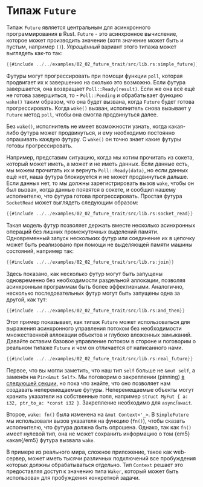 # Типаж `Future`

Типаж `Future` является центральным для асинхронного
программирования в Rust. `Future` - это асинхронное
вычисление, которое может производить значение (хотя значение
может быть и пустым, например `()`).
*Упрощённый* вариант этого типажа может выглядеть как-то
так:

```rust
{{#include ../../examples/02_02_future_trait/src/lib.rs:simple_future}}
```

Футуры могут прогрессировать при помощи функции
`poll`, которая продвигает их к завершению на сколько
это возможно. Если футура завершается, она возвращает
`Poll::Ready(result)`. Если же она всё ещё не готова
завершиться, то - `Poll::Pending` и обрабатывает
функцию `wake()` таким образом, что она будет вызвана, когда
`Future` будет готова прогрессировать. Когда
`wake()` вызван, исполнитель снова вызывает у
`Future` метод `poll`, чтобы она смогла
продвинуться далее.

Без `wake()`, исполнитель не имеет возможности узнать,
когда какая-либо футура может продвинуться, и ему необходимо 
постоянно опрашивать каждую футуру. С `wake()` он точно
знает какие футуры готовы прогрессировать.

Например, представим ситуацию, когда мы хотим прочитать из сокета, который может иметь, а может и не иметь данных. Если данные есть, мы можем прочитать их и вернуть `Poll::Ready(data)`, но если данных ещё нет, наша футура блокируется и не может продвинуться дальше. Если данных нет, то мы должны зарегистрировать вызов `wake`, чтобы он был вызван, когда данные появятся в сокете, и сообщил нашему исполнителю, что футура готова прогрессировать. Простая футура `SocketRead` может выглядеть следующим образом:

```rust
{{#include ../../examples/02_02_future_trait/src/lib.rs:socket_read}}
```

Такая модель футур позволяет держать вместе несколько
асинхронных операций без лишних промежуточных выделений памяти.
Одновременный запуск нескольких футур или соединение их в
цепочку может быть реализовано при помощи не выделяющей 
памяти машины состояний, например так:

```rust
{{#include ../../examples/02_02_future_trait/src/lib.rs:join}}
```

Здесь показано, как несколько футур могут быть запущены
одновременно без необходимости раздельной аллокации, позволяя
асинхронным программам быть более эффективными. Аналогично,
несколько последовательных футур могут быть запущены одна за
другой, как тут:

```rust
{{#include ../../examples/02_02_future_trait/src/lib.rs:and_then}}
```

Этот пример показывает, как типаж `Future` может 
использоваться для выражения асинхронного управления потоком 
без необходимости множественной аллокации объектов и глубоко 
вложенных замыканий. Давайте оставим базовое управление 
потоком в стороне и поговорим о реальном типаже 
`Future` и чем он отличается от написанного нами.

```rust
{{#include ../../examples/02_02_future_trait/src/lib.rs:real_future}}
```

Первое, что вы могли заметить, что наш тип `self`
больше не `&mut self`, а заменён на
`Pin<&mut Self>`. Мы поговорим о
закреплении (pinning) [в следующей секции], но пока что знайте, что
оно позволяет нам создавать неперемещаемые футуры.
Неперемещаемые объекты могут хранить указатели на
собственные поля, например
`struct MyFut { a: i32, ptr_to_a: *const i32 }`.
Закрепление необходимо для `async`/`await`.

Второе, `wake: fn()` была изменена на
`&mut Context<'_>`. В
`SimpleFuture` мы использовали вызов указателя на
функцию (`fn()`), чтобы сказать исполнителю, что
футура должна быть опрошена. Однако, так как `fn()`
имеет нулевой тип, она не может сохранить информацию о том
{em5}какая{/em5} футура вызвала `wake`.

В примере из реального мира, сложное приложение, такое как web-сервер,
может иметь тысячи различных подключений все пробуждения
которых должны обрабатываться отдельно. Тип
`Context` решает это предоставляя доступ к значению
типа `Waker`, который может быть использован для
пробуждения конкретной задачи.


[в следующей секции]: ../04_pinning/01_chapter.md